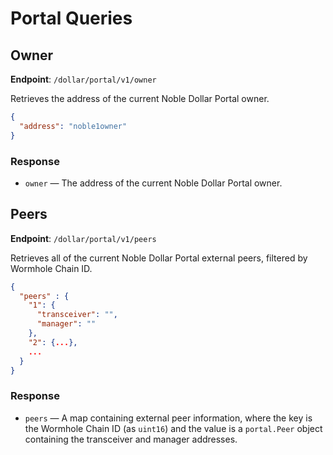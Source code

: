 # Portal Queries

## Owner

**Endpoint**: `/dollar/portal/v1/owner`

Retrieves the address of the current Noble Dollar Portal owner.

```json
{
  "address": "noble1owner"
}
```

### Response

- `owner` — The address of the current Noble Dollar Portal owner.

## Peers

**Endpoint**: `/dollar/portal/v1/peers`

Retrieves all of the current Noble Dollar Portal external peers, filtered by Wormhole Chain ID.

```json
{
  "peers" : {
    "1": {
      "transceiver": "",
      "manager": ""
    },
    "2": {...},
    ...
  }
}
```

### Response

- `peers` — A map containing external peer information, where the key is the Wormhole Chain ID (as `uint16`) and the value is a `portal.Peer` object containing the transceiver and manager addresses.
